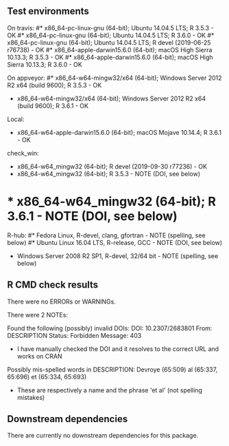 ## Test environments
On travis:
#* x86_64-pc-linux-gnu (64-bit); Ubuntu 14.04.5 LTS;  R 3.5.3 - OK
#* x86_64-pc-linux-gnu (64-bit); Ubuntu 14.04.5 LTS;  R 3.6.0 - OK
#* x86_64-pc-linux-gnu (64-bit); Ubuntu 14.04.5 LTS;  R devel (2019-06-25 r76738) - OK
#*  x86_64-apple-darwin15.6.0 (64-bit); macOS High Sierra 10.13.3; R 3.5.3 - OK
#*  x86_64-apple-darwin15.6.0 (64-bit); macOS High Sierra 10.13.3; R 3.6.0 - OK

On appveyor:
#* x86_64-w64-mingw32/x64 (64-bit); Windows Server 2012 R2 x64 (build 9600); R 3.5.3 - OK
* x86_64-w64-mingw32/x64 (64-bit); Windows Server 2012 R2 x64 (build 9600); R 3.6.1 - OK

Local:
 * x86_64-w64-apple-darwin15.6.0 (64-bit); macOS Mojave 10.14.4; R 3.6.1 - OK

check_win:
  * x86_64-w64_mingw32 (64-bit); R devel (2019-09-30 r77236) - OK
  * x86_64-w64_mingw32 (64-bit); R 3.5.3 - NOTE (DOI, see below)
 # * x86_64-w64_mingw32 (64-bit); R 3.6.1 - NOTE (DOI, see below)

R-hub:
 #* Fedora Linux, R-devel, clang, gfortran - NOTE (spelling, see below)
 #* Ubuntu Linux 16.04 LTS, R-release, GCC - NOTE (DOI, see below)
 * Windows Server 2008 R2 SP1, R-devel, 32/64 bit - NOTE (spelling, see below)

## R CMD check results
There were no ERRORs or WARNINGs.

There were 2 NOTEs:

Found the following (possibly) invalid DOIs:
  DOI: 10.2307/2683801
    From: DESCRIPTION
    Status: Forbidden
    Message: 403
    
 * I have manually checked the DOI and it resolves to the correct URL and works on CRAN
 
 Possibly mis-spelled words in DESCRIPTION:
  Devroye (65:509)
  al (65:337, 65:696)
  et (65:334, 65:693)
  
  * These are respectively a name and the phrase 'et al' (not spelling mistakes)
  

## Downstream dependencies
There are currently no downstream dependencies for this package.
